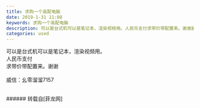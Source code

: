 ```yaml
---
title: 求购一个高配电脑
date: 2019-1-31 11:08
keywords: 求购一个高配电脑
description: 可以是台式机可以是笔记本，渲染视频用。人民币支付求带价带配置来。谢谢威信：幺零溜溜7157
categories: used
---
```

<td class="t_f" id="postmessage_2864078">

可以是台式机可以是笔记本，渲染视频用。<br/>
人民币支付<br/>
求带价带配置来。谢谢<br/>
<br/>
威信：幺零溜溜7157<br/>
<br/>
</td>
###### 转载自[菲龙网]